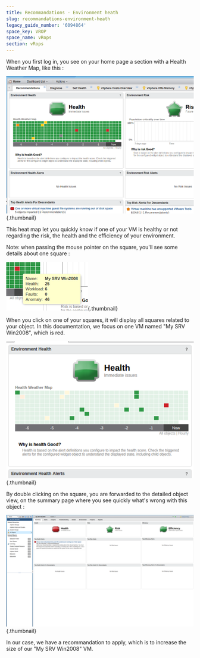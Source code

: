 ```yaml
---
title: Recommandations - Environment heath
slug: recommandations-environment-heath
legacy_guide_number: '6094864'
space_key: VROP
space_name: vRops
section: vRops
---
```









When you first log in, you see on your home page a section with a Health Weather Map, like this :

![](images/homeScreen.png){.thumbnail}

This heat map let you quickly know if one of your VM is healthy or not regarding the risk, the health and the efficiency of your environment.

Note: when passing the mouse pointer on the square, you'll see some details about one square :

![](images/detailedVM.png){.thumbnail}

When you click on one of your squares, it will display all squares related to your object. In this documentation, we focus on one VM named "My SRV Win2008", which is red.

![](images/objectClick.png){.thumbnail}

By double clicking on the square, you are forwarded to the detailed object view, on the summary page where you see quickly what's wrong with this object :

![](images/objectSummary.png){.thumbnail}

In our case, we have a recommandation to apply, which is to increase the size of our "My SRV Win2008" VM.
